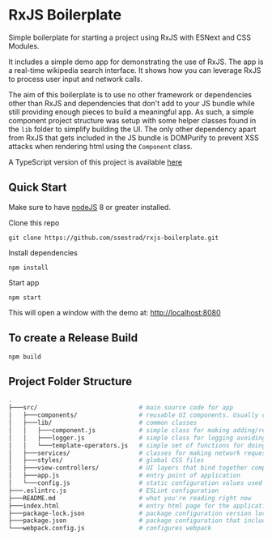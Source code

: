 # RxJS Boilerplate

Simple boilerplate for starting a project using RxJS with ESNext and CSS Modules.

It includes a simple demo app for demonstrating the use of RxJS.
The app is a real-time wikipedia search interface.
It shows how you can leverage RxJS to process user input and network calls.

The aim of this boilerplate is to use no other framework or dependencies other than RxJS and dependencies that don't add to your JS bundle while still providing enough pieces to build a meaningful app. As such, a simple component project structure was setup with some helper classes found in the `lib` folder to simplify building the UI. The only other dependency apart from RxJS that gets included in the JS bundle is DOMPurify to prevent XSS attacks when rendering html using the `Component` class.

A TypeScript version of this project is available [here](https://github.com/ssestrad/rxjs-typescript-boilerplate)

## Quick Start

Make sure to have [nodeJS](https://nodejs.org) 8 or greater installed.

Clone this repo

`git clone https://github.com/ssestrad/rxjs-boilerplate.git`

Install dependencies

`npm install`

Start app

`npm start`

This will open a window with the demo at: [http://localhost:8080](http://localhost:8080)

## To create a Release Build

`npm build`

## Project Folder Structure

```bash
.
├───src/                            # main source code for app
│   ├───components/                 # reusable UI components. Usually consists of a JS and CSS file pairs. Because the project is setup with CSS modules, any class names will be isolated to the component.
│   ├───lib/                        # common classes
│   │   ├───component.js            # simple class for making adding/removing, showing/hiding of DOM elements a bit easier
│   │   ├───logger.js               # simple class for logging avoiding the use of console
│   │   └───template-operators.js   # simple set of functions for doing conditionals statements with string interpolation, poor man's template system
│   ├───services/                   # classes for making network requests, i.e., API calls
│   ├───styles/                     # global CSS files
│   ├───view-controllers/           # UI layers that bind together components, services, and user interactions
│   ├───app.js                      # entry point of application
│   └───config.js                   # static configuration values used in the application
├───.eslintrc.js                    # ESLint configuration
├───README.md                       # what you're reading right now
├───index.html                      # entry html page for the application
├───package-lock.json               # package configuration version lock
├───package.json                    # package configuration that includes the list of external dependencies
└───webpack.config.js               # configures webpack
```
